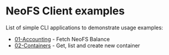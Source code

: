 # NeoFS Client examples

List of simple CLI applications to demonstrate usage examples:

- [01-Accounting](./01-accounting) - Fetch NeoFS Balance
- [02-Containers](./02-containers) - Get, list and create new container
